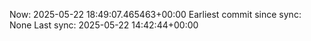Now: 2025-05-22 18:49:07.465463+00:00 Earliest commit since sync: None Last sync: 2025-05-22 14:42:44+00:00

